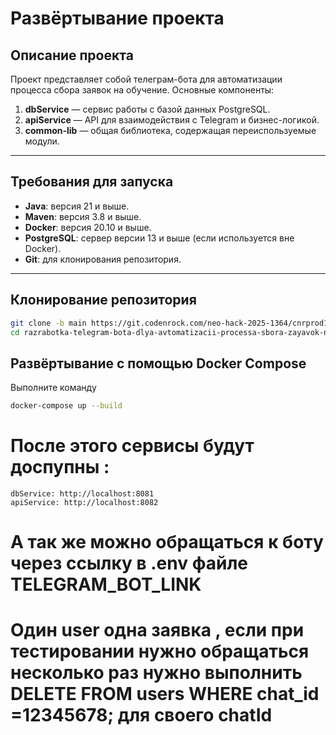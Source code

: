 # Развёртывание проекта

## Описание проекта
Проект представляет собой телеграм-бота для автоматизации процесса сбора заявок на обучение. Основные компоненты:
1. **dbService** — сервис работы с базой данных PostgreSQL.
2. **apiService** — API для взаимодействия с Telegram и бизнес-логикой.
3. **common-lib** — общая библиотека, содержащая переиспользуемые модули.

---

## Требования для запуска
- **Java**: версия 21 и выше.
- **Maven**: версия 3.8 и выше.
- **Docker**: версия 20.10 и выше.
- **PostgreSQL**: сервер версии 13 и выше (если используется вне Docker).
- **Git**: для клонирования репозитория.

---

## Клонирование репозитория
```bash
git clone -b main https://git.codenrock.com/neo-hack-2025-1364/cnrprod1737640822-team-83234/razrabotka-telegram-bota-dlya-avtomatizacii-processa-sbora-zayavok-na-obuchenie-6462.git
cd razrabotka-telegram-bota-dlya-avtomatizacii-processa-sbora-zayavok-na-obuchenie-6462
```

## Развёртывание с помощью Docker Compose
Выполните команду
```bash
docker-compose up --build
```
# После этого сервисы будут доспупны :
    dbService: http://localhost:8081
    apiService: http://localhost:8082

# А так же можно обращаться к боту через ссылку в .env файле TELEGRAM_BOT_LINK

# Один user одна заявка , если при тестировании нужно  обращаться несколько раз нужно выполнить DELETE FROM users WHERE chat_id =12345678; для своего chatId 
